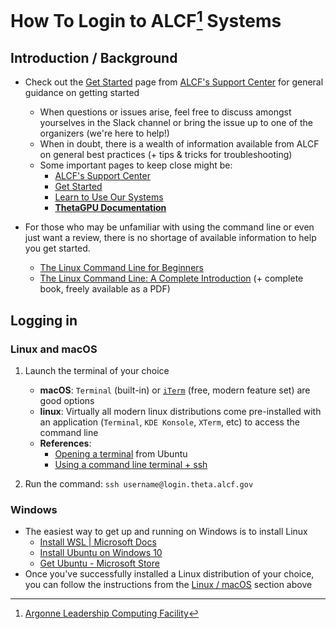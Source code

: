 # How To Login to ALCF[^1] Systems

## Introduction / Background

- Check out the [Get Started](https://www.alcf.anl.gov/support-center/get-started) page from [ALCF's Support Center](https://www.alcf.anl.gov/support-center) for general guidance on getting started
  - When questions or issues arise, feel free to discuss amongst yourselves in the Slack channel or bring the issue up to one of the organizers (we're here to help!)
  - When in doubt, there is a wealth of information available from ALCF on general best practices (+ tips & tricks for troubleshooting) 
  - Some important pages to keep close might be:
    - [ALCF's Support Center](https://www.alcf.anl.gov/support-center)
    - [Get Started](https://www.alcf.anl.gov/support-center/get-started)
    - [Learn to Use Our Systems](https://www.alcf.anl.gov/support-center/get-started/learn-use-our-systems)
    - **[ThetaGPU Documentation](https://argonne-lcf.github.io/ThetaGPU-Docs/)**

- For those who may be unfamiliar with using the command line or even just want a review, there is no shortage of available information to help you get started.
  - [The Linux Command Line for Beginners](https://ubuntu.com/tutorials/command-line-for-beginners#1-overview)
  - [The Linux Command Line: A Complete Introduction](https://linuxcommand.org/tlcl.php) (+ complete book, freely available as a PDF)

## Logging in

### Linux and macOS

1. Launch the terminal of your choice
   - **macOS**: `Terminal` (built-in) or [`iTerm`](https://iterm2.com/) (free, modern feature set) are good options
   - **linux**: Virtually all modern linux distributions come pre-installed with an application (`Terminal`, `KDE Konsole`, `XTerm`, etc) to access the command line
   - **References**:
     - [Opening a terminal](https://ubuntu.com/tutorials/command-line-for-beginners#3-opening-a-terminal) from Ubuntu
     - [Using a command line terminal + ssh](https://towardsdatascience.com/a-quick-guide-to-using-command-line-terminal-96815b97b955)

2. Run the command: `ssh username@login.theta.alcf.gov`

### Windows

- The easiest way to get up and running on Windows is to install Linux
  - [Install WSL | Microsoft Docs](https://docs.microsoft.com/en-us/windows/wsl/install)
  - [Install Ubuntu on Windows 10](https://ubuntu.com/tutorials/ubuntu-on-windows#1-overview)
  - [Get Ubuntu - Microsoft Store](https://www.microsoft.com/en-us/p/ubuntu/9nblggh4msv6?activetab=pivot:overviewtab)
- Once you've successfully installed a Linux distribution of your choice, you can follow the instructions from the [Linux / macOS](#linux-and-macos) section above


[^1]: [Argonne Leadership Computing Facility](https://alcf.anl.gov/)
